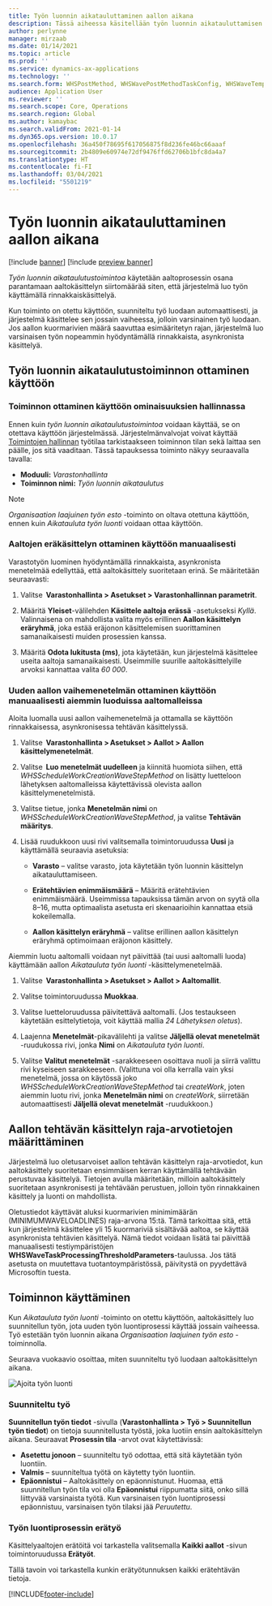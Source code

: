 ```yaml
---
title: Työn luonnin aikatauluttaminen aallon aikana
description: Tässä aiheessa käsitellään työn luonnin aikatauluttamisen aaltokäsittelymenetelmän määrittämistä ja käyttämistä.
author: perlynne
manager: mirzaab
ms.date: 01/14/2021
ms.topic: article
ms.prod: ''
ms.service: dynamics-ax-applications
ms.technology: ''
ms.search.form: WHSPostMethod, WHSWavePostMethodTaskConfig, WHSWaveTemplateTable, WHSParameters, WHSWaveTableListPage, WHSWorkTableListPage, WHSWorkTable, BatchJobEnhanced, WHSPlannedWorkOrder
audience: Application User
ms.reviewer: ''
ms.search.scope: Core, Operations
ms.search.region: Global
ms.author: kamaybac
ms.search.validFrom: 2021-01-14
ms.dyn365.ops.version: 10.0.17
ms.openlocfilehash: 36a450f78695f617056875f8d236fe46bc66aaaf
ms.sourcegitcommit: 2b4809e60974e72df9476ffd62706b1bfc8da4a7
ms.translationtype: HT
ms.contentlocale: fi-FI
ms.lasthandoff: 03/04/2021
ms.locfileid: "5501219"
---
```

# <a name="schedule-work-creation-during-wave"></a>Työn luonnin aikatauluttaminen aallon aikana

[!include [banner](../../includes/banner.md)]
[!include [preview banner](../includes/preview-banner.md)]

*Työn luonnin aikataulutustoimintoa* käytetään aaltoprosessin osana parantamaan aaltokäsittelyn siirtomäärää siten, että järjestelmä luo työn käyttämällä rinnakkaiskäsittelyä.

Kun toiminto on otettu käyttöön, suunniteltu työ luodaan automaattisesti, ja järjestelmä käsittelee sen jossain vaiheessa, jolloin varsinainen työ luodaan. Jos aallon kuormarivien määrä saavuttaa esimääritetyn rajan, järjestelmä luo varsinaisen työn nopeammin hyödyntämällä rinnakkaista, asynkronista käsittelyä.

## <a name="enable-the-schedule-work-creation-feature"></a>Työn luonnin aikataulutustoiminnon ottaminen käyttöön

### <a name="enable-the-feature-in-feature-management"></a>Toiminnon ottaminen käyttöön ominaisuuksien hallinnassa

Ennen kuin *työn luonnin aikataulutustoimintoa* voidaan käyttää, se on otettava käyttöön järjestelmässä. Järjestelmänvalvojat voivat käyttää [Toimintojen hallinnan](../../fin-ops-core/fin-ops/get-started/feature-management/feature-management-overview.md) työtilaa tarkistaakseen toiminnon tilan sekä laittaa sen päälle, jos sitä vaaditaan. Tässä tapauksessa toiminto näkyy seuraavalla tavalla:

- **Moduuli:** *Varastonhallinta*
- **Toiminnon nimi:** *Työn luonnin aikataulutus*

> [!NOTE]
> *Organisaation laajuinen työn esto* -toiminto on oltava otettuna käyttöön, ennen kuin *Aikatauluta työn luonti* voidaan ottaa käyttöön.

### <a name="manually-enable-batch-processing-of-waves"></a>Aaltojen eräkäsittelyn ottaminen käyttöön manuaalisesti

Varastotyön luominen hyödyntämällä rinnakkaista, asynkronista menetelmää edellyttää, että aaltokäsittely suoritetaan erinä. Se määritetään seuraavasti:

1. Valitse  **Varastonhallinta \> Asetukset \> Varastonhallinnan parametrit**.

1. Määritä **Yleiset**-välilehden **Käsittele aaltoja erässä** -asetukseksi *Kyllä*. Valinnaisena on mahdollista valita myös erillinen **Aallon käsittelyn eräryhmä**, joka estää eräjonon käsittelemisen suorittaminen samanaikaisesti muiden prosessien kanssa.

1. Määritä **Odota lukitusta (ms)**, jota käytetään, kun järjestelmä käsittelee useita aaltoja samanaikaisesti. Useimmille suurille aaltokäsittelyille arvoksi kannattaa valita *60 000*.

### <a name="manually-enable-the-new-wave-step-method-for-existing-wave-templates"></a>Uuden aallon vaihemenetelmän ottaminen käyttöön manuaalisesti aiemmin luoduissa aaltomalleissa

Aloita luomalla uusi aallon vaihemenetelmä ja ottamalla se käyttöön rinnakkaisessa, asynkronisessa tehtävän käsittelyssä.

1. Valitse  **Varastonhallinta \> Asetukset \> Aallot \> Aallon käsittelymenetelmät**.

1. Valitse  **Luo menetelmät uudelleen** ja kiinnitä huomiota siihen, että *WHSScheduleWorkCreationWaveStepMethod* on lisätty luetteloon lähetyksen aaltomalleissa käytettävissä olevista aallon käsittelymenetelmistä.

1. Valitse tietue, jonka **Menetelmän nimi** on *WHSScheduleWorkCreationWaveStepMethod*, ja valitse **Tehtävän määritys**.

1. Lisää ruudukkoon uusi rivi valitsemalla toimintoruudussa **Uusi** ja käyttämällä seuraavia asetuksia:

    - **Varasto** – valitse varasto, jota käytetään työn luonnin käsittelyn aikatauluttamiseen.

    - **Erätehtävien enimmäismäärä** – Määritä erätehtävien enimmäismäärä. Useimmissa tapauksissa tämän arvon on syytä olla 8–16, mutta optimaalista asetusta eri skenaarioihin kannattaa etsiä kokeilemalla.

    - **Aallon käsittelyn eräryhmä** – valitse erillinen aallon käsittelyn eräryhmä optimoimaan eräjonon käsittely.

Aiemmin luotu aaltomalli voidaan nyt päivittää (tai uusi aaltomalli luoda) käyttämään aallon *Aikatauluta työn luonti* -käsittelymenetelmää.

1. Valitse  **Varastonhallinta \> Asetukset \> Aallot \> Aaltomallit**.

1. Valitse toimintoruudussa **Muokkaa**.

1. Valitse luetteloruudussa päivitettävä aaltomalli. (Jos testaukseen käytetään esittelytietoja, voit käyttää mallia *24 Lähetyksen oletus*).

1. Laajenna **Menetelmät**-pikavälilehti ja valitse **Jäljellä olevat menetelmät** -ruudukossa rivi, jonka **Nimi** on *Aikatauluta työn luonti*.

1. Valitse **Valitut menetelmät** -sarakkeeseen osoittava nuoli ja siirrä valittu rivi kyseiseen sarakkeeseen. (Valittuna voi olla kerralla vain yksi menetelmä, jossa on käytössä joko *WHSScheduleWorkCreationWaveStepMethod* tai *createWork*, joten aiemmin luotu rivi, jonka **Menetelmän nimi** on *createWork*, siirretään automaattisesti **Jäljellä olevat menetelmät** -ruudukkoon.)

## <a name="set-wave-task-processing-threshold-data"></a>Aallon tehtävän käsittelyn raja-arvotietojen määrittäminen

Järjestelmä luo oletusarvoiset aallon tehtävän käsittelyn raja-arvotiedot, kun aaltokäsittely suoritetaan ensimmäisen kerran käyttämällä tehtävään perustuvaa käsittelyä. Tietojen avulla määritetään, milloin aaltokäsittely suoritetaan asynkronisesti ja tehtävään perustuen, jolloin työn rinnakkainen käsittely ja luonti on mahdollista.

Oletustiedot käyttävät aluksi kuormarivien minimimäärän (MINIMUMWAVELOADLINES) raja-arvona 15:tä. Tämä tarkoittaa sitä, että kun järjestelmä käsittelee yli 15 kuormariviä sisältävää aaltoa, se käyttää asynkronista tehtävien käsittelyä. Nämä tiedot voidaan lisätä tai päivittää manuaalisesti testiympäristöjen **WHSWaveTaskProcessingThresholdParameters**-taulussa. Jos tätä asetusta on muutettava tuotantoympäristössä, päivitystä on pyydettävä Microsoftin tuesta.

## <a name="work-with-the-feature"></a>Toiminnon käyttäminen

Kun *Aikatauluta työn luonti* -toiminto on otettu käyttöön, aaltokäsittely luo suunnitellun työn, jota uuden työn luontiprosessi käyttää jossain vaiheessa. Työ estetään työn luonnin aikana *Organisaation laajuinen työn esto* -toiminnolla.

Seuraava vuokaavio osoittaa, miten suunniteltu työ luodaan aaltokäsittelyn aikana.

![Ajoita työn luonti](media/schedule-work-creation-process.png)

### <a name="planned-work"></a>Suunniteltu työ

**Suunnitellun työn tiedot** -sivulla (**Varastonhallinta \> Työ \> Suunnitellun työn tiedot**) on tietoja suunnitellusta työstä, joka luotiin ensin aaltokäsittelyn aikana. Seuraavat **Prosessin tila** -arvot ovat käytettävissä:

- **Asetettu jonoon** – suunniteltu työ odottaa, että sitä käytetään työn luontiin.
- **Valmis** – suunniteltua työtä on käytetty työn luontiin.
- **Epäonnistui** – Aaltokäsittely on epäonnistunut. Huomaa, että suunnitellun työn tila voi olla **Epäonnistui** riippumatta siitä, onko sillä liittyvää varsinaista työtä. Kun varsinaisen työn luontiprosessi epäonnistuu, varsinaisen työn tilaksi jää *Peruutettu*.

### <a name="batch-job-for-the-work-creation-process"></a>Työn luontiprosessin erätyö

Käsittelyaaltojen erätöitä voi tarkastella valitsemalla **Kaikki aallot** -sivun toimintoruudussa **Erätyöt**.

Tällä tavoin voi tarkastella kunkin erätyötunnuksen kaikki erätehtävän tietoja.


[!INCLUDE[footer-include](../../includes/footer-banner.md)]